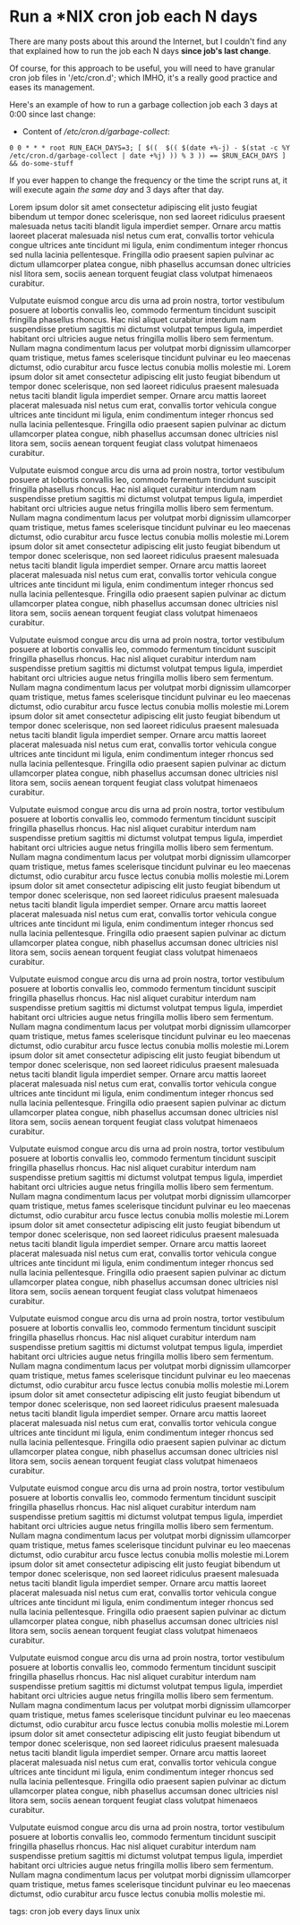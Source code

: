 # Run a *NIX cron job each N days

There are many posts about this around the Internet, but I couldn't find any that explained how to run the job each N days **since job's last change**. 

Of course, for this approach to be useful, you will need to have granular cron job files in '/etc/cron.d'; which IMHO, it's a really good practice and eases its management.

Here's an example of how to run a garbage collection job each 3 days at 0:00 since last change:

- Content of _/etc/cron.d/garbage-collect_:

```
0 0 * * * root RUN_EACH_DAYS=3; [ $((  $(( $(date +%-j) - $(stat -c %Y /etc/cron.d/garbage-collect | date +%j) )) % 3 )) == $RUN_EACH_DAYS ] && do-some-stuff
```

If you ever happen to change the frequency or the time the script runs at, it will execute again *the same day* and 3 days after that day.

Lorem ipsum dolor sit amet consectetur adipiscing elit justo feugiat bibendum ut tempor donec scelerisque, non sed laoreet ridiculus praesent malesuada netus taciti blandit ligula imperdiet semper. Ornare arcu mattis laoreet placerat malesuada nisl netus cum erat, convallis tortor vehicula congue ultrices ante tincidunt mi ligula, enim condimentum integer rhoncus sed nulla lacinia pellentesque. Fringilla odio praesent sapien pulvinar ac dictum ullamcorper platea congue, nibh phasellus accumsan donec ultricies nisl litora sem, sociis aenean torquent feugiat class volutpat himenaeos curabitur.

Vulputate euismod congue arcu dis urna ad proin nostra, tortor vestibulum posuere at lobortis convallis leo, commodo fermentum tincidunt suscipit fringilla phasellus rhoncus. Hac nisl aliquet curabitur interdum nam suspendisse pretium sagittis mi dictumst volutpat tempus ligula, imperdiet habitant orci ultricies augue netus fringilla mollis libero sem fermentum. Nullam magna condimentum lacus per volutpat morbi dignissim ullamcorper quam tristique, metus fames scelerisque tincidunt pulvinar eu leo maecenas dictumst, odio curabitur arcu fusce lectus conubia mollis molestie mi.
Lorem ipsum dolor sit amet consectetur adipiscing elit justo feugiat bibendum ut tempor donec scelerisque, non sed laoreet ridiculus praesent malesuada netus taciti blandit ligula imperdiet semper. Ornare arcu mattis laoreet placerat malesuada nisl netus cum erat, convallis tortor vehicula congue ultrices ante tincidunt mi ligula, enim condimentum integer rhoncus sed nulla lacinia pellentesque. Fringilla odio praesent sapien pulvinar ac dictum ullamcorper platea congue, nibh phasellus accumsan donec ultricies nisl litora sem, sociis aenean torquent feugiat class volutpat himenaeos curabitur.

Vulputate euismod congue arcu dis urna ad proin nostra, tortor vestibulum posuere at lobortis convallis leo, commodo fermentum tincidunt suscipit fringilla phasellus rhoncus. Hac nisl aliquet curabitur interdum nam suspendisse pretium sagittis mi dictumst volutpat tempus ligula, imperdiet habitant orci ultricies augue netus fringilla mollis libero sem fermentum. Nullam magna condimentum lacus per volutpat morbi dignissim ullamcorper quam tristique, metus fames scelerisque tincidunt pulvinar eu leo maecenas dictumst, odio curabitur arcu fusce lectus conubia mollis molestie mi.Lorem ipsum dolor sit amet consectetur adipiscing elit justo feugiat bibendum ut tempor donec scelerisque, non sed laoreet ridiculus praesent malesuada netus taciti blandit ligula imperdiet semper. Ornare arcu mattis laoreet placerat malesuada nisl netus cum erat, convallis tortor vehicula congue ultrices ante tincidunt mi ligula, enim condimentum integer rhoncus sed nulla lacinia pellentesque. Fringilla odio praesent sapien pulvinar ac dictum ullamcorper platea congue, nibh phasellus accumsan donec ultricies nisl litora sem, sociis aenean torquent feugiat class volutpat himenaeos curabitur.

Vulputate euismod congue arcu dis urna ad proin nostra, tortor vestibulum posuere at lobortis convallis leo, commodo fermentum tincidunt suscipit fringilla phasellus rhoncus. Hac nisl aliquet curabitur interdum nam suspendisse pretium sagittis mi dictumst volutpat tempus ligula, imperdiet habitant orci ultricies augue netus fringilla mollis libero sem fermentum. Nullam magna condimentum lacus per volutpat morbi dignissim ullamcorper quam tristique, metus fames scelerisque tincidunt pulvinar eu leo maecenas dictumst, odio curabitur arcu fusce lectus conubia mollis molestie mi.Lorem ipsum dolor sit amet consectetur adipiscing elit justo feugiat bibendum ut tempor donec scelerisque, non sed laoreet ridiculus praesent malesuada netus taciti blandit ligula imperdiet semper. Ornare arcu mattis laoreet placerat malesuada nisl netus cum erat, convallis tortor vehicula congue ultrices ante tincidunt mi ligula, enim condimentum integer rhoncus sed nulla lacinia pellentesque. Fringilla odio praesent sapien pulvinar ac dictum ullamcorper platea congue, nibh phasellus accumsan donec ultricies nisl litora sem, sociis aenean torquent feugiat class volutpat himenaeos curabitur.

Vulputate euismod congue arcu dis urna ad proin nostra, tortor vestibulum posuere at lobortis convallis leo, commodo fermentum tincidunt suscipit fringilla phasellus rhoncus. Hac nisl aliquet curabitur interdum nam suspendisse pretium sagittis mi dictumst volutpat tempus ligula, imperdiet habitant orci ultricies augue netus fringilla mollis libero sem fermentum. Nullam magna condimentum lacus per volutpat morbi dignissim ullamcorper quam tristique, metus fames scelerisque tincidunt pulvinar eu leo maecenas dictumst, odio curabitur arcu fusce lectus conubia mollis molestie mi.Lorem ipsum dolor sit amet consectetur adipiscing elit justo feugiat bibendum ut tempor donec scelerisque, non sed laoreet ridiculus praesent malesuada netus taciti blandit ligula imperdiet semper. Ornare arcu mattis laoreet placerat malesuada nisl netus cum erat, convallis tortor vehicula congue ultrices ante tincidunt mi ligula, enim condimentum integer rhoncus sed nulla lacinia pellentesque. Fringilla odio praesent sapien pulvinar ac dictum ullamcorper platea congue, nibh phasellus accumsan donec ultricies nisl litora sem, sociis aenean torquent feugiat class volutpat himenaeos curabitur.

Vulputate euismod congue arcu dis urna ad proin nostra, tortor vestibulum posuere at lobortis convallis leo, commodo fermentum tincidunt suscipit fringilla phasellus rhoncus. Hac nisl aliquet curabitur interdum nam suspendisse pretium sagittis mi dictumst volutpat tempus ligula, imperdiet habitant orci ultricies augue netus fringilla mollis libero sem fermentum. Nullam magna condimentum lacus per volutpat morbi dignissim ullamcorper quam tristique, metus fames scelerisque tincidunt pulvinar eu leo maecenas dictumst, odio curabitur arcu fusce lectus conubia mollis molestie mi.Lorem ipsum dolor sit amet consectetur adipiscing elit justo feugiat bibendum ut tempor donec scelerisque, non sed laoreet ridiculus praesent malesuada netus taciti blandit ligula imperdiet semper. Ornare arcu mattis laoreet placerat malesuada nisl netus cum erat, convallis tortor vehicula congue ultrices ante tincidunt mi ligula, enim condimentum integer rhoncus sed nulla lacinia pellentesque. Fringilla odio praesent sapien pulvinar ac dictum ullamcorper platea congue, nibh phasellus accumsan donec ultricies nisl litora sem, sociis aenean torquent feugiat class volutpat himenaeos curabitur.

Vulputate euismod congue arcu dis urna ad proin nostra, tortor vestibulum posuere at lobortis convallis leo, commodo fermentum tincidunt suscipit fringilla phasellus rhoncus. Hac nisl aliquet curabitur interdum nam suspendisse pretium sagittis mi dictumst volutpat tempus ligula, imperdiet habitant orci ultricies augue netus fringilla mollis libero sem fermentum. Nullam magna condimentum lacus per volutpat morbi dignissim ullamcorper quam tristique, metus fames scelerisque tincidunt pulvinar eu leo maecenas dictumst, odio curabitur arcu fusce lectus conubia mollis molestie mi.Lorem ipsum dolor sit amet consectetur adipiscing elit justo feugiat bibendum ut tempor donec scelerisque, non sed laoreet ridiculus praesent malesuada netus taciti blandit ligula imperdiet semper. Ornare arcu mattis laoreet placerat malesuada nisl netus cum erat, convallis tortor vehicula congue ultrices ante tincidunt mi ligula, enim condimentum integer rhoncus sed nulla lacinia pellentesque. Fringilla odio praesent sapien pulvinar ac dictum ullamcorper platea congue, nibh phasellus accumsan donec ultricies nisl litora sem, sociis aenean torquent feugiat class volutpat himenaeos curabitur.

Vulputate euismod congue arcu dis urna ad proin nostra, tortor vestibulum posuere at lobortis convallis leo, commodo fermentum tincidunt suscipit fringilla phasellus rhoncus. Hac nisl aliquet curabitur interdum nam suspendisse pretium sagittis mi dictumst volutpat tempus ligula, imperdiet habitant orci ultricies augue netus fringilla mollis libero sem fermentum. Nullam magna condimentum lacus per volutpat morbi dignissim ullamcorper quam tristique, metus fames scelerisque tincidunt pulvinar eu leo maecenas dictumst, odio curabitur arcu fusce lectus conubia mollis molestie mi.Lorem ipsum dolor sit amet consectetur adipiscing elit justo feugiat bibendum ut tempor donec scelerisque, non sed laoreet ridiculus praesent malesuada netus taciti blandit ligula imperdiet semper. Ornare arcu mattis laoreet placerat malesuada nisl netus cum erat, convallis tortor vehicula congue ultrices ante tincidunt mi ligula, enim condimentum integer rhoncus sed nulla lacinia pellentesque. Fringilla odio praesent sapien pulvinar ac dictum ullamcorper platea congue, nibh phasellus accumsan donec ultricies nisl litora sem, sociis aenean torquent feugiat class volutpat himenaeos curabitur.

Vulputate euismod congue arcu dis urna ad proin nostra, tortor vestibulum posuere at lobortis convallis leo, commodo fermentum tincidunt suscipit fringilla phasellus rhoncus. Hac nisl aliquet curabitur interdum nam suspendisse pretium sagittis mi dictumst volutpat tempus ligula, imperdiet habitant orci ultricies augue netus fringilla mollis libero sem fermentum. Nullam magna condimentum lacus per volutpat morbi dignissim ullamcorper quam tristique, metus fames scelerisque tincidunt pulvinar eu leo maecenas dictumst, odio curabitur arcu fusce lectus conubia mollis molestie mi.Lorem ipsum dolor sit amet consectetur adipiscing elit justo feugiat bibendum ut tempor donec scelerisque, non sed laoreet ridiculus praesent malesuada netus taciti blandit ligula imperdiet semper. Ornare arcu mattis laoreet placerat malesuada nisl netus cum erat, convallis tortor vehicula congue ultrices ante tincidunt mi ligula, enim condimentum integer rhoncus sed nulla lacinia pellentesque. Fringilla odio praesent sapien pulvinar ac dictum ullamcorper platea congue, nibh phasellus accumsan donec ultricies nisl litora sem, sociis aenean torquent feugiat class volutpat himenaeos curabitur.

Vulputate euismod congue arcu dis urna ad proin nostra, tortor vestibulum posuere at lobortis convallis leo, commodo fermentum tincidunt suscipit fringilla phasellus rhoncus. Hac nisl aliquet curabitur interdum nam suspendisse pretium sagittis mi dictumst volutpat tempus ligula, imperdiet habitant orci ultricies augue netus fringilla mollis libero sem fermentum. Nullam magna condimentum lacus per volutpat morbi dignissim ullamcorper quam tristique, metus fames scelerisque tincidunt pulvinar eu leo maecenas dictumst, odio curabitur arcu fusce lectus conubia mollis molestie mi.Lorem ipsum dolor sit amet consectetur adipiscing elit justo feugiat bibendum ut tempor donec scelerisque, non sed laoreet ridiculus praesent malesuada netus taciti blandit ligula imperdiet semper. Ornare arcu mattis laoreet placerat malesuada nisl netus cum erat, convallis tortor vehicula congue ultrices ante tincidunt mi ligula, enim condimentum integer rhoncus sed nulla lacinia pellentesque. Fringilla odio praesent sapien pulvinar ac dictum ullamcorper platea congue, nibh phasellus accumsan donec ultricies nisl litora sem, sociis aenean torquent feugiat class volutpat himenaeos curabitur.

Vulputate euismod congue arcu dis urna ad proin nostra, tortor vestibulum posuere at lobortis convallis leo, commodo fermentum tincidunt suscipit fringilla phasellus rhoncus. Hac nisl aliquet curabitur interdum nam suspendisse pretium sagittis mi dictumst volutpat tempus ligula, imperdiet habitant orci ultricies augue netus fringilla mollis libero sem fermentum. Nullam magna condimentum lacus per volutpat morbi dignissim ullamcorper quam tristique, metus fames scelerisque tincidunt pulvinar eu leo maecenas dictumst, odio curabitur arcu fusce lectus conubia mollis molestie mi.

tags: cron job every days linux unix
